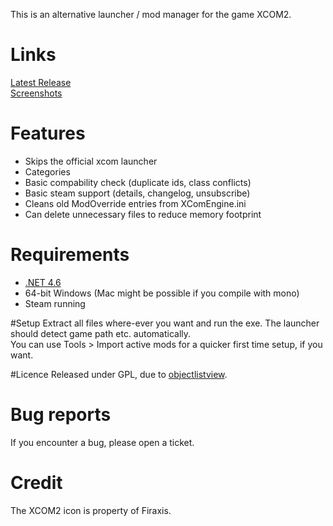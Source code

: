 This is an alternative launcher / mod manager for the game XCOM2.

# Links
[Latest Release](https://github.com/aEnigmatic/xcom2-launcher/releases/latest)  
[Screenshots](http://imgur.com/a/wcpey)


# Features

* Skips the official xcom launcher
* Categories
* Basic compability check (duplicate ids, class conflicts)
* Basic steam support (details, changelog, unsubscribe)
* Cleans old ModOverride entries from XComEngine.ini
* Can delete unnecessary files to reduce memory footprint 

# Requirements
* [.NET 4.6](https://www.microsoft.com/de-de/download/details.aspx?id=49981)
* 64-bit Windows (Mac might be possible if you compile with mono)
* Steam running

#Setup
Extract all files where-ever you want and run the exe. The launcher should detect game path etc. automatically.  
You can use Tools > Import active mods for a quicker first time setup, if you want.

#Licence
Released under GPL, due to [objectlistview](http://objectlistview.sourceforge.net/cs/index.html).

# Bug reports
If you encounter a bug, please open a ticket.

# Credit
The XCOM2 icon is property of Firaxis.